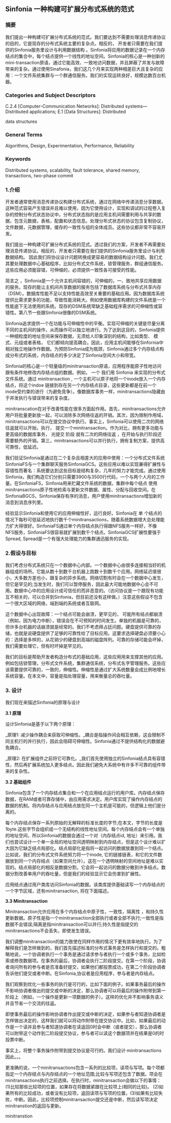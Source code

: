 ## Sinfonia 一种构建可扩展分布式系统的范式

### 摘要

我们提出一种构建可扩展分布式系统的范式。我们要达到不需要处理消息传递协议的目的，它是现存的分布式系统主要的复杂点。相反的， 开发者只需要在我们提供的Sinfonia服务里设计与利用数据结构 。Sinfonia将应用的数据记录在一个内存结点的集合中，每个结点提供一个线性的地址空间。Sinfonia的核心是一种创新的mini-transaction原语，通过它能高效、一致地访问数据，并且屏蔽了并发与故障带来的复杂。通过使用Sinafonia，我们这几个月来实现两种相差巨大且复杂的应用：一个文件系统集群与一个群通信服务。我们的实现运转良好，规模达数百台机器。

### Categories and Subject Descriptors

C.2.4 \[Computer-Communication Networks\]: Distributed systems—Distributed applications; E.1 \[Data Structures\]: Distributed

data structures

### General Terms

Algorithms, Design, Experimentation, Performance, Reliability

### Keywords

Distributed systems, scalability, fault tolerance, shared memory, transactions, two-phase commit

### 1.介绍

开发者通常使用消息传递协议构建分布式系统，通过在网络中传递消息分享数据。这种范式容易产生错误并且难以使用，因为它使用设计，实现和调试的过程卷入复杂的控制分布式状态协议中。分布式状态指的是应用主机间需要利用与共享的数据，包含元数据，表格，配置和状态信息。处理分布式状态的协议包含复制协议，文件数据，元数据管理，缓存的一致性与组的全体成员。这些协议都非常不容易开发。

我们提出一种构建可扩展分布式系统的范式。透过我们的方案，开发者不再需要处理消息传递协议。相反的，开发者只需要在我们提供的Sinfonia服务里设计与利用数据结构。 因此我们将协议设计问题转换成更容易的数据结构设计问题。我们尤其要处理数据中心基础程序，比如分布式文件系统，锁管理服务，群组通信服务。这些应用必须能容错，可伸缩的，必须提供一致性各可接受的性能。

简言之 ，Sinfonia是一个允许主机间容错的，可伸缩的，一、致地共享应用数据的服务。现存的能让主机间共享数据的服务包括了数据库系统与分布式共享内存（DSM）。数据库性能不足以支持性能高效至关重要的基础应用。因为数据库系统提供比需求更多的功能，导致性能消耗大。例如使用数据库构建的文件系统是一个性能底下无法使用的系统。现存的DSM系统常缺乏基础程序需求的可伸缩性或容错性。第八节一些跟Sinfonia很像的DSM系统。

Sinfonia追求提供一个在功能与可伸缩性中的平衡。实现可伸缩的关键是尽量分离不同的主机间的操作，从而操作可以独立地进行。为了达到这目的，Sinfonia提供一种细粒度的地址空间来保存数据，无须给人印象深刻的结构，比如类型、 模式、元组或者表格， 它们都倾向提高耦合。因此，应用主机间能够在Sinfornia中 相对独立地操作作数据。为预防Sinfonia成为瓶颈，Sinfonia通过多个内存结点构成分布式的系统，内存结点的多少决定了Sinfonia空间大小和带宽。

Sinfonia的核心是一个轻量级的minitransaction原语，应用程序能原子性地访问跟有条件地修改内存结点组的数据。例如， 一个 我们用 Sinfonia 来实现的分布式文件系统。通过 minitransaction , 一个主机可以原子地将一个inode放入一个内存结点，将这个indoe 链接到存在另一个内存结点目录，这些更新都是在前一个inode受约束的进行（为避免竞争）。像数据库事务一样，minitransactions隐藏由于并发执行与错误带来的复杂度。

minitranscation在对于改善性能在很多方面起作用。首先，minitransactions允许用户将批量更新放一起，可以消除多次网络往返的开销。其次，因为限制作用域，minitransactions可以在提交协议中执行。事实上，Sinfonia可以使用二次的网络往返就可以开始，执行， 提交一个minitransaction。作为对比，拥有更多功能与更高级的数据库事务， 光提交 阶段 就有二次的网络往返 ，在开始与执行阶段还需要额外的开销。第三，minitransactions可以并行执行，拥有复制方案，提供高可靠性，低延迟。

我们验证Sinfonia是通过在二个复杂且相差大的应用中使用：一个分布式文件系统SinfoniaFS与一个集群聊天服务SinfoniaGCS。这些应用以难以实现兼得扩展性与容错性而著名：系统要达到这些目标是结构复杂，几年的努力才能完成。通过使用Sinfonia，我们构造它们分别只需要3900与3500行代码，一个与两个人月的工作量。在SinfoniaFS，Sinfonia用来贮藏文件系统的数据，集群中每个结点 使用minitransactions原子性地检索与更新文件数据、属性、分配与回收空间。在SinfoniaBGCS，Sinfonia保存有序的消息，用户使用minitransactions增加新的消息到消息序列里。

经验显示Sinfonia和使用它的应用伸缩性好，运行良好。Sinfonia在 单 个结点的情况下每秒可低延迟地执行数千个minitransactions，随着系统数据增大总处理能力扩大得很好。SinfoniaFS通过单个内存结点执行得跟NFS服务一样好，不像NFS服务，SinfoniaFS很容易就扩展到数千个结点。SinfoniaGCS扩展性要强于Spread, Spread是一个有强大处理能力的集群通迅服务的实现。

### 2.假设与目标

我们考虑分布式系统只在一个数据中心内部。一个数据中心由很多连接相当好的机器组成的场所。它能从数十到数千台机器上跑数十到数千个应用。网络延迟值很小，大多数方差也小，跟复杂的异步系统。网络切割有时会在一个数据中心发生，但它是罕见的;当发生时，我们可以暂停服务，因此最大可能地数据中心会不可用。数据中心中的应用设计成可信任的而非恶意的。（访问协议是一个跟现有功能互不相关的，可以合并到Sinfonia，但目前还没有这样做。）注意这些假设不包含一个很大区域的网络，端到端的系统或者互联网。

这个数据中心出现故障：一个结点可能会崩溃，更罕见的， 可能所有结点都崩溃（例如，因为电力中断），错误会在不可预知的时间发生。单独的机器是可靠的，但许多台机器的话崩溃就是经常的。我们不考虑拜占廷问题。硬盘提供可靠的存储，也就是说硬盘提供了足够的可靠性给了目标应用。这要求选择硬盘必须要小心的：选择是多样的，从花销少的硬盘到高端的磁盘阵列。可靠的存储可能会坏掉，我们需要处理它，但有时坏掉是罕见的。

我们的目标是帮助开发者构造分布式的基础应用，这些应用用来支撑其他的应用。例如包括锁管理，分布式文件系统，集群通信系统，分布式名字管理服务。这些应该需要提供可靠的，一致的，伸缩性。伸缩性是通过扩大系统数量会成比例地增长系统容量。在本文中，容量是指处理容量，用来衡量总的吞吐量。

### 3. 设计

我们现在来描述Sinfonia的原理与设计

**3.1 原理**

设计Sinfonia是基于以下两个原理：

_原理1: 减少操作耦合来获取可伸缩性。_耦合是指操作间会相互依赖，这会限制不同主机行的并行执行，因此会阻碍可伸缩性。Sinfonia通过不提供结构化的数据避免耦合。

_原理2: 在扩展组件之前将它可靠化。_我们首先使用独立的Sinfonia结点具有容错性，然后再扩展系统加入更多结点。因此我们避免大系统中有许多不可靠的组件带来的复杂性。

**3.2 基础组件**

Sinfonia包含了一个内存结点集合和一个在应用结点运行的用户库。内存结点保存数据，在RAM或者可靠存储中，由应用需求决定。用户库实现了操作内存结点的数据的机制。将内存结点与应用结点放在同一个主机是可能的，但逻辑上他们是分离的。

每个内存结点保存一系列原始的无解释的标准长度的字节;在本文，字节的长度是1byte.这些字节会组织成一个无结构的线性地址空间。每个内存结点会有一个单独的地址空间，所以Sinfonia的数据会通过一个对（内存结点id, 地址）来引用。我们也尝试设计一个单一全局的地址空间透明映射到内存结点，但是这个设计难以扩大因为它缺乏结点局部化。结点局部化是指将一起访问的数据放置到同一个结点。比如说，我们的分布式文件系统努力将一个inode, 它的链接链表，和它的文件数据放到同一个内存结点（如果空间允许）。这在一个透明映射的空间地址是难以实现的。结点局部化的相反是数据分割，它会将一起访问的数据分散到许多结点。数据分割改善单用户的吞吐量，但是我们的经验显示它会伤害到扩展性。

应用结点通过用户类库访问Sinfonia的数据。该类库提供基础读写一个内存结点的一个字节区域，还有minitransaction, 将在下面描述。

**3.3 Minitransaction**

Minitransaction允许应用在多个内存结点中原子性，一致性，隔离性 ，和持久性更新数据。原子性是指一个minitransaction全部执行或者全部不执行;一致性是指数据不会错误;隔离是指minitransaction可以并行;持久性是指提交的minitransactions不会丢失，即使发生错误。

我们调整minitransaction的能力致使在同样作用的情况下更有效率地执行。为了解释我们是怎样做到的，我们首先描述标准的分布式事务是怎样执行和提交的。粗略地说，一个协调者执行一个事务是通过请求参与者执行一个或多个事务，比如检索或修改数据项。在事务的最后，协调者会执行二阶段提交。在第一个阶段，协调者询问所有的参与者是否准备好提交，如果他们都投票成功，在第二个阶段协调者告诉他们提交或者中断。在Sinfonia,协议者是应用程序，参与者是内存结点。

我们观察到优化一些事务的执行是可行的，比如下面的例子。如果事务最后的操作不影响协调者做出的提交或中断的决定，那么协调者可以将最后的操作附带到第一阶段上（例如，一个操作是更新一项数据的例子）。这样的优化并不影响事务语义并且节省一个交流的往返。

即使事务最后的操作影响协调者作出提交或中断的决定，如果参与者知道协调者是怎样做出决定的，这样我们就可以将动作附带在提交协议中。比如，如果最后的动作是一个读并且参与者知道协调者在读返回0时会中断（或者提交），那么协调者可以附带这个动作到二阶段提交协议，参与者可以读这个数据项并在结果是0的时投票中断。

事实上，将整个事务操作附带到提交协议是可行的。我们设计·minitransactions因此。。。

更准确的说，一个minitransactions包含一系列的比较项，读项与写项。每个项都指定一个内存结点与内存结点的一个地址范围;比较与写项还包含了数据。项会在minitransactions执行之前选择。在执行时，minitransaction会做以下的事情：\(1\)比较那些比较项的位置，如果存在将数据紧跟在比较项上\(相同的比较\)。 \(2\)如果所有的比较成功，或者没有比较项，返回读项与写项的位置，\(3\)如果有比较失败，中断。因此，比较项控制minitransaction提交还是中断，然后读写项决定minitranstion的返回与更新。

minitranstion

